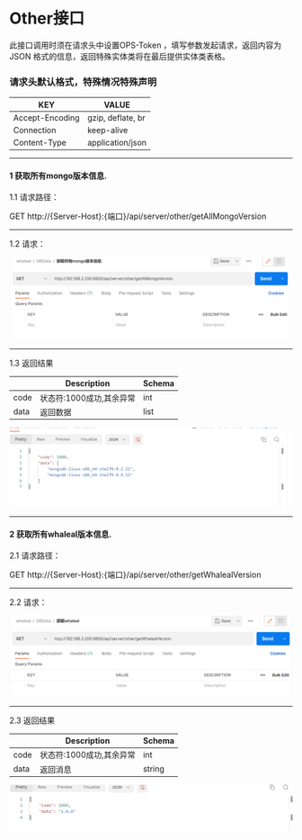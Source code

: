 # Other接口
此接口调用时须在请求头中设置OPS-Token ，填写参数发起请求，返回内容为 JSON 格式的信息，返回特殊实体类将在最后提供实体类表格。



### 请求头默认格式，特殊情况特殊声明



| KEY                |     VALUE      |     
| -------------------|----------------------|
| Accept-Encoding        |         gzip, deflate, br |     
| Connection          |         keep-alive           |          
| Content-Type          |         application/json |    
---


####  1 获取所有mongo版本信息.


1.1 请求路径：

GET http://{Server-Host}:{端口}/api/server/other/getAllMongoVersion


---

1.2 请求：


![img.png](../Images/getAllMongoVersion.png)



----

1.3 返回结果


|               |     Description    |           Schema              |  
| --------------|----------------------|---------------------------
| code        |   状态符:1000成功,其余异常 |           int            |    
| data       |         返回数据         |           list              | 


![img_1.png](../Images/getAllMongoVersion_r.png)


---

####  2 获取所有whaleal版本信息.


2.1 请求路径：

GET http://{Server-Host}:{端口}/api/server/other/getWhalealVersion


---

2.2 请求：


![img_2.png](../Images/getWhalealVersion.png)



----

2.3 返回结果


|               |     Description    |           Schema              |  
| --------------|----------------------|---------------------------
| code        |   状态符:1000成功,其余异常 |        int               |    
| data       |         返回消息        |           string              | 

![img_3.png](../Images/getWhalealVersion_r.png)
